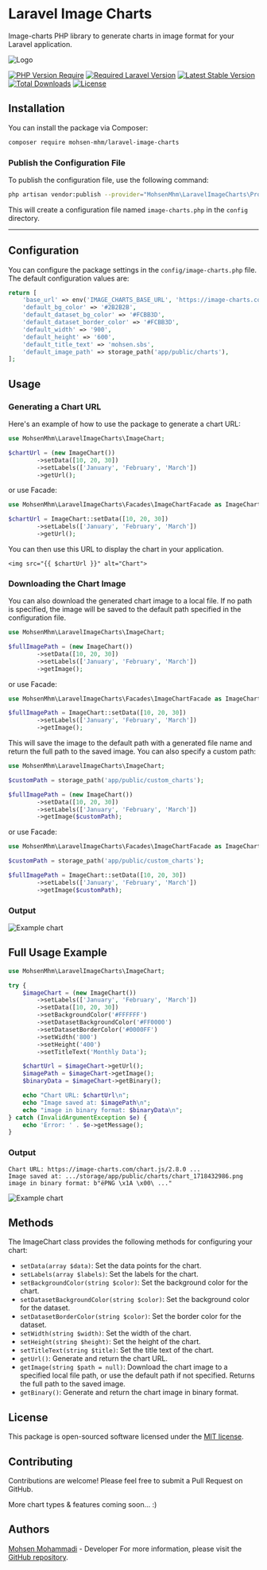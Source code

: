 # Laravel Image Charts

Image-charts PHP library to generate charts in image format for your Laravel application.

<img src="art/logo.png" alt="Logo">

[![PHP Version Require][ico-php]][link-packagist]
[![Required Laravel Version][ico-laravel]][link-packagist]
[![Latest Stable Version][ico-stable]][link-packagist]
[![Total Downloads][ico-downloads]][link-packagist]
[![License][ico-license]][link-packagist]

## Installation

You can install the package via Composer:

```bash
composer require mohsen-mhm/laravel-image-charts
```

### Publish the Configuration File

To publish the configuration file, use the following command:

```bash
php artisan vendor:publish --provider="MohsenMhm\LaravelImageCharts\Providers\ImageChartsServiceProvider" --tag="config"
```

This will create a configuration file named `image-charts.php` in the `config` directory.

---

## Configuration

You can configure the package settings in the `config/image-charts.php` file. The default configuration values are:

```php
return [
    'base_url' => env('IMAGE_CHARTS_BASE_URL', 'https://image-charts.com/chart.js/2.8.0'),
    'default_bg_color' => '#2B2B2B',
    'default_dataset_bg_color' => '#FCBB3D',
    'default_dataset_border_color' => '#FCBB3D',
    'default_width' => '900',
    'default_height' => '600',
    'default_title_text' => 'mohsen.sbs',
    'default_image_path' => storage_path('app/public/charts'),
];
```

## Usage

### Generating a Chart URL

Here's an example of how to use the package to generate a chart URL:

```php
use MohsenMhm\LaravelImageCharts\ImageChart;

$chartUrl = (new ImageChart())
        ->setData([10, 20, 30])
        ->setLabels(['January', 'February', 'March'])
        ->getUrl();
``` 

or use Facade:

```php
use MohsenMhm\LaravelImageCharts\Facades\ImageChartFacade as ImageChart;

$chartUrl = ImageChart::setData([10, 20, 30])
        ->setLabels(['January', 'February', 'March'])
        ->getUrl();
```

You can then use this URL to display the chart in your application.

```bladehtml
<img src="{{ $chartUrl }}" alt="Chart">
```

### Downloading the Chart Image

You can also download the generated chart image to a local file. If no path is specified, the image will be saved to the
default path specified in the configuration file.

```php
use MohsenMhm\LaravelImageCharts\ImageChart;

$fullImagePath = (new ImageChart())
        ->setData([10, 20, 30])
        ->setLabels(['January', 'February', 'March'])
        ->getImage();
``` 

or use Facade:

```php
use MohsenMhm\LaravelImageCharts\Facades\ImageChartFacade as ImageChart;

$fullImagePath = ImageChart::setData([10, 20, 30])
        ->setLabels(['January', 'February', 'March'])
        ->getImage();

```

This will save the image to the default path with a generated file name and return the full path to the saved image. You
can also specify a custom path:

```php
use MohsenMhm\LaravelImageCharts\ImageChart;

$customPath = storage_path('app/public/custom_charts');

$fullImagePath = (new ImageChart())
        ->setData([10, 20, 30])
        ->setLabels(['January', 'February', 'March'])
        ->getImage($customPath);
``` 

or use Facade:

```php
use MohsenMhm\LaravelImageCharts\Facades\ImageChartFacade as ImageChart;

$customPath = storage_path('app/public/custom_charts');

$fullImagePath = ImageChart::setData([10, 20, 30])
        ->setLabels(['January', 'February', 'March'])
        ->getImage($customPath);
```

### Output

<img src="art/example.png" alt="Example chart">

## Full Usage Example

```php
use MohsenMhm\LaravelImageCharts\ImageChart;

try {
    $imageChart = (new ImageChart())
        ->setLabels(['January', 'February', 'March'])
        ->setData([10, 20, 30])
        ->setBackgroundColor('#FFFFFF')
        ->setDatasetBackgroundColor('#FF0000')
        ->setDatasetBorderColor('#0000FF')
        ->setWidth('800')
        ->setHeight('400')
        ->setTitleText('Monthly Data');

    $chartUrl = $imageChart->getUrl();
    $imagePath = $imageChart->getImage();
    $binaryData = $imageChart->getBinary();

    echo "Chart URL: $chartUrl\n";
    echo "Image saved at: $imagePath\n";
    echo "image in binary format: $binaryData\n";
} catch (InvalidArgumentException $e) {
    echo 'Error: ' . $e->getMessage();
}
```

### Output

```text
Chart URL: https://image-charts.com/chart.js/2.8.0 ...
Image saved at: .../storage/app/public/charts/chart_1718432986.png
image in binary format: b"ëPNG \x1A \x00\ ..."
```

<img src="art/full-example.png" alt="Example chart">

## Methods

The ImageChart class provides the following methods for configuring your chart:

* `setData(array $data)`: Set the data points for the chart.
* `setLabels(array $labels)`: Set the labels for the chart.
* `setBackgroundColor(string $color)`: Set the background color for the chart.
* `setDatasetBackgroundColor(string $color)`: Set the background color for the dataset.
* `setDatasetBorderColor(string $color)`: Set the border color for the dataset.
* `setWidth(string $width)`: Set the width of the chart.
* `setHeight(string $height)`: Set the height of the chart.
* `setTitleText(string $title)`: Set the title text of the chart.
* `getUrl()`: Generate and return the chart URL.
* `getImage(string $path = null)`: Download the chart image to a specified local file path, or use the default path
  if not specified. Returns the full path to the saved image.
* `getBinary()`: Generate and return the chart image in binary format.

## License

This package is open-sourced software licensed under the [MIT license](https://mit-license.org/).

## Contributing

Contributions are welcome! Please feel free to submit a Pull Request on GitHub.

More chart types & features coming soon... :)

## Authors

[Mohsen Mohammadi](https://mohsen.sbs) - Developer
For more information, please visit the [GitHub repository](https://github.com/Mohsen-mhm/laravel-image-charts).


[ico-laravel]: https://img.shields.io/badge/Laravel-%20%5E9.0|%5E10.0|%5E11.0-ff2d20?style=&logo=laravel
[ico-php]: https://img.shields.io/packagist/dependency-v/Mohsen-mhm/laravel-image-charts/php.svg?
[link-packagist]: https://packagist.org/packages/Mohsen-mhm/laravel-image-charts
[ico-stable]: http://poser.pugx.org/Mohsen-mhm/laravel-image-charts/v
[ico-license]: https://poser.pugx.org/Mohsen-mhm/laravel-image-charts/license
[ico-downloads]: https://poser.pugx.org/Mohsen-mhm/laravel-image-charts/downloads
